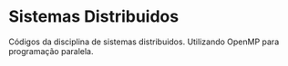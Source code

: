 # Sistemas Distribuidos

Códigos da disciplina de sistemas distribuidos.
Utilizando OpenMP para programação paralela.